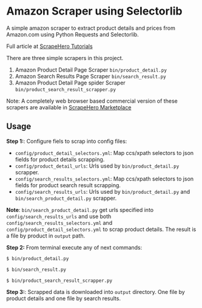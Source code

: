 # Amazon Scraper using Selectorlib 

A simple amazon scraper to extract product details and prices from Amazon.com using Python Requests and Selectorlib. 

Full article at [ScrapeHero Tutorials](https://www.scrapehero.com/tutorial-how-to-scrape-amazon-product-details-using-python-and-selectorlib/)

There are three simple scrapers in this project. 
1. Amazon Product Detail Page Scraper `bin/product_detail.py`
1. Amazon Search Results Page Scraper `bin/search_result.py`
1. Amazon Product Detail Page spider Scraper `bin/product_search_result_scrapper.py`

Note: A completely web browser based commercial version of these scrapers are available in [ScrapeHero Marketplace](https://www.scrapehero.com/marketplace/)

## Usage

**Step 1:**: Configure fiels to scrap into config files:

* `config/product_detail_selectors.yml`: Map ccs/xpath selectors to json fields for product details scrapping.
* `config/product_detail_urls`: Urls used by `bin/product_detail.py` scrapper.
* `config/search_results_selectors.yml`: Map ccs/xpath selectors to json fields for product search result scrapping.
* `config/search_results_urls`: Urls used by `bin/product_detail.py` and `bin/search_product_detail.py` scrapper.

**Note**: `bin/search_product_detail.py` get urls specified into `config/search_results_urls` and use both `config/search_results_selectors.yml` and 
`config/product_detail_selectors.yml` to scrap product details. The result is a file by product in `output` path.

**Step 2:** From terminal execute any of next commands:

```bash
$ bin/product_detail.py
```

```bash
$ bin/search_result.py
```

```bash
$ bin/product_search_result_scrapper.py
```

**Step 3:**: Scrapped data is downloaded into `output` directory. One file by product details and one file by search results. 
